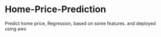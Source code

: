 # Home-Price-Prediction
Predict home price, Regression, based on  some features.
and deployed using aws
